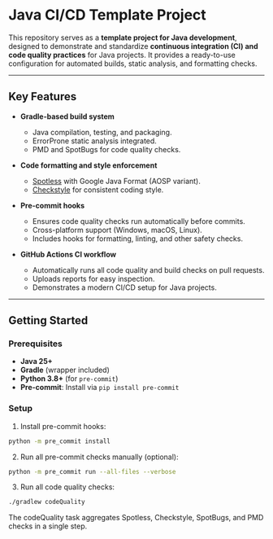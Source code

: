 # Java CI/CD Template Project

This repository serves as a **template project for Java development**, designed to demonstrate and standardize **continuous integration (CI) and code quality practices** for Java projects. It provides a ready-to-use configuration for automated builds, static analysis, and formatting checks.

---

## Key Features

- **Gradle-based build system**
  - Java compilation, testing, and packaging.
  - ErrorProne static analysis integrated.
  - PMD and SpotBugs for code quality checks.

- **Code formatting and style enforcement**
  - [Spotless](https://github.com/diffplug/spotless) with Google Java Format (AOSP variant).
  - [Checkstyle](https://checkstyle.org/) for consistent coding style.

- **Pre-commit hooks**
  - Ensures code quality checks run automatically before commits.
  - Cross-platform support (Windows, macOS, Linux).
  - Includes hooks for formatting, linting, and other safety checks.

- **GitHub Actions CI workflow**
  - Automatically runs all code quality and build checks on pull requests.
  - Uploads reports for easy inspection.
  - Demonstrates a modern CI/CD setup for Java projects.

---

## Getting Started

### Prerequisites

- **Java 25+**
- **Gradle** (wrapper included)
- **Python 3.8+** (for `pre-commit`)
- **Pre-commit**: Install via `pip install pre-commit`

### Setup

1. Install pre-commit hooks:

```bash
python -m pre_commit install
```

2. Run all pre-commit checks manually (optional):

```bash
python -m pre_commit run --all-files --verbose
```

3. Run all code quality checks:

```bash
./gradlew codeQuality
```

The codeQuality task aggregates Spotless, Checkstyle, SpotBugs, and PMD checks in a single step.
